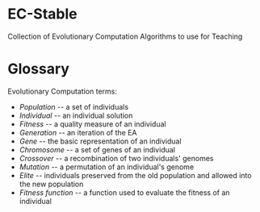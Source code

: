 EC-Stable
=========

Collection of Evolutionary Computation Algorithms to use for Teaching

Glossary
========

Evolutionary Computation terms:

  - *Population* -- a set of individuals
  - *Individual* -- an individual solution
  - *Fitness* -- a quality measure of an individual
  - *Generation* -- an iteration of the EA
  - *Gene* -- the basic representation of an individual
  - *Chromosome* -- a set of genes of an individual
  - *Crossover* -- a recombination of two individuals' genomes
  - *Mutation* -- a permutation of an individual's genome
  - *Elite* -- individuals preserved from the old population and allowed into
  the new population
  - *Fitness function* -- a function used to evaluate the fitness of an individual
